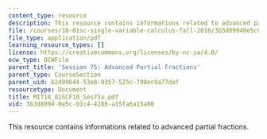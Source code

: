 ```yaml
---
content_type: resource
description: This resource contains informations related to advanced partial fractions.
file: /courses/18-01sc-single-variable-calculus-fall-2010/3b3d89940e5c01c44288a15fa6a15a00_MIT18_01SCF10_Ses75a.pdf
file_type: application/pdf
learning_resource_types: []
license: https://creativecommons.org/licenses/by-nc-sa/4.0/
ocw_type: OCWFile
parent_title: 'Session 75: Advanced Partial Fractions'
parent_type: CourseSection
parent_uid: b2d99644-53e8-9357-525c-798ec9a77daf
resourcetype: Document
title: MIT18_01SCF10_Ses75a.pdf
uid: 3b3d8994-0e5c-01c4-4288-a15fa6a15a00
---
```

This resource contains informations related to advanced partial fractions.